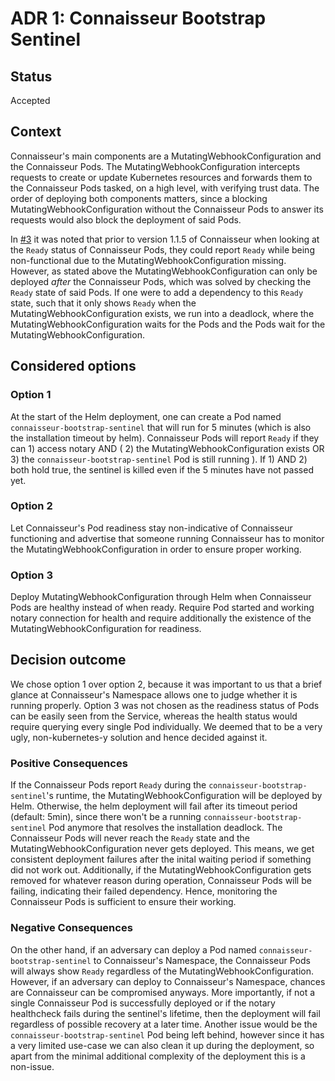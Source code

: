 # ADR 1: Connaisseur Bootstrap Sentinel

## Status

Accepted

## Context

Connaisseur's main components are a MutatingWebhookConfiguration and the Connaisseur Pods. The MutatingWebhookConfiguration intercepts requests to create or update Kubernetes resources and forwards them to the Connaisseur Pods tasked, on a high level, with verifying trust data. The order of deploying both components matters, since a blocking MutatingWebhookConfiguration without the Connaisseur Pods to answer its requests would also block the deployment of said Pods.

In [#3](https://github.com/sse-secure-systems/connaisseur/issues/3) it was noted that prior to version 1.1.5 of Connaisseur when looking at the `Ready` status of Connaisseur Pods, they could report `Ready` while being non-functional due to the MutatingWebhookConfiguration missing. However, as stated above the MutatingWebhookConfiguration can only be deployed _after_ the Connaisseur Pods, which was solved by checking the `Ready` state of said Pods. If one were to add a dependency to this `Ready` state, such that it only shows `Ready` when the MutatingWebhookConfiguration exists, we run into a deadlock, where the MutatingWebhookConfiguration waits for the Pods and the Pods wait for the MutatingWebhookConfiguration.

## Considered options

### Option 1

At the start of the Helm deployment, one can create a Pod named `connaisseur-bootstrap-sentinel` that will run for 5 minutes (which is also the installation timeout by helm). Connaisseur Pods will report `Ready` if they can 1) access notary AND ( 2) the MutatingWebhookConfiguration exists OR 3) the `connaisseur-bootstrap-sentinel` Pod is still running ). If 1)  AND 2) both hold true, the sentinel is killed even if the 5 minutes have not passed yet.

### Option 2

Let Connaisseur's Pod readiness stay non-indicative of Connaisseur functioning and advertise that someone running Connaisseur has to monitor the MutatingWebhookConfiguration in order to ensure proper working.

### Option 3

Deploy MutatingWebhookConfiguration through Helm when Connaisseur Pods are healthy instead of when ready. Require Pod started and working notary connection for health and require additionally the existence of the MutatingWebhookConfiguration for readiness.

## Decision outcome

We chose option 1 over option 2, because it was important to us that a brief glance at Connaisseur's Namespace allows one to judge whether it is running properly. Option 3 was not chosen as the readiness status of Pods can be easily seen from the Service, whereas the health status would require querying every single Pod individually. We deemed that to be a very ugly, non-kubernetes-y solution and hence decided against it.

### Positive Consequences

If the Connaisseur Pods report `Ready` during the `connaisseur-bootstrap-sentinel`'s runtime, the MutatingWebhookConfiguration will be deployed by Helm. Otherwise, the helm deployment will fail after its timeout period (default: 5min), since there won't be a running `connaisseur-bootstrap-sentinel` Pod anymore that resolves the installation deadlock. The Connaisseur Pods will never reach the `Ready` state and the MutatingWebhookConfiguration never gets deployed. This means, we get consistent deployment failures after the inital waiting period if something did not work out. Additionally, if the MutatingWebhookConfiguration gets removed for whatever reason during operation, Connaisseur Pods will be failing, indicating their failed dependency. Hence, monitoring the Connaisseur Pods is sufficient to ensure their working.

### Negative Consequences

On the other hand, if an adversary can deploy a Pod named `connaisseur-bootstrap-sentinel` to Connaisseur's Namespace, the Connaisseur Pods will always show `Ready` regardless of the MutatingWebhookConfiguration. However, if an adversary can deploy to Connaisseur's Namespace, chances are Connaisseur can be compromised anyways. More importantly, if not a single Connaisseur Pod is successfully deployed or if the notary healthcheck fails during the sentinel's lifetime, then the deployment will fail regardless of possible recovery at a later time. Another issue would be the `connaisseur-bootstrap-sentinel` Pod being left behind, however since it has a very limited use-case we can also clean it up during the deployment, so apart from the minimal additional complexity of the deployment this is a non-issue.
